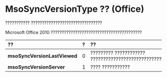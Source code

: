 
# MsoSyncVersionType ?? (Office)

??????????? ????????????????????????????????

Microsoft Office 2010 ?????????????????????????????????????????


|**??**|**?**|**??**|
|:-----|:-----|:-----|
|**msoSyncVersionLastViewed**|0|????????? ???????????? ?????????????????????????????????|
|**msoSyncVersionServer**|1|???? ???????????|
